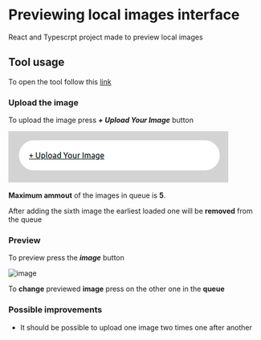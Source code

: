 # Previewing local images interface

React and Typescrpt project made to preview local images

## Tool usage

To open the tool follow this [link](https://ilka228.github.io/my-app/)

### Upload the image

To upload the image press ***+ Upload Your Image*** button

![](https://github.com/Ilka228/my-app/blob/master/src/uploadButton.png?raw=true)

**Maximum ammout** of the images in queue is **5**. 

After adding the sixth image the earliest loaded one will be **removed** from the queue 

### Preview
To preview press the ***image*** button

![image](https://user-images.githubusercontent.com/25402978/182106710-9ccd4eec-4c73-4218-a813-2711a6793984.png)

To **change** previewed **image** press on the other one in the **queue**

### Possible improvements
+ It should be possible to upload one image two times one after another

